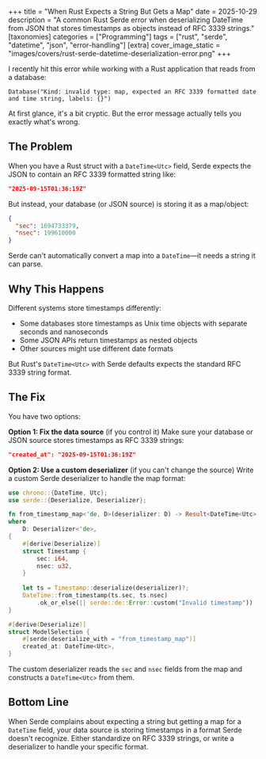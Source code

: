 +++
title = "When Rust Expects a String But Gets a Map"
date = 2025-10-29
description = "A common Rust Serde error when deserializing DateTime from JSON that stores timestamps as objects instead of RFC 3339 strings."
[taxonomies]
categories = ["Programming"]
tags = ["rust", "serde", "datetime", "json", "error-handling"]
[extra]
cover_image_static = "images/covers/rust-serde-datetime-deserialization-error.png"
+++

I recently hit this error while working with a Rust application that reads from a database:

```
Database("Kind: invalid type: map, expected an RFC 3339 formatted date and time string, labels: {}")
```

At first glance, it's a bit cryptic. But the error message actually tells you exactly what's wrong.

## The Problem

When you have a Rust struct with a `DateTime<Utc>` field, Serde expects the JSON to contain an RFC 3339 formatted string like:

```json
"2025-09-15T01:36:19Z"
```

But instead, your database (or JSON source) is storing it as a map/object:

```json
{
  "sec": 1694733379,
  "nsec": 199610000
}
```

Serde can't automatically convert a map into a `DateTime`—it needs a string it can parse.

## Why This Happens

Different systems store timestamps differently:
- Some databases store timestamps as Unix time objects with separate seconds and nanoseconds
- Some JSON APIs return timestamps as nested objects
- Other sources might use different date formats

But Rust's `DateTime<Utc>` with Serde defaults expects the standard RFC 3339 string format.

## The Fix

You have two options:

**Option 1: Fix the data source** (if you control it)
Make sure your database or JSON source stores timestamps as RFC 3339 strings:

```json
"created_at": "2025-09-15T01:36:19Z"
```

**Option 2: Use a custom deserializer** (if you can't change the source)
Write a custom Serde deserializer to handle the map format:

```rust
use chrono::{DateTime, Utc};
use serde::{Deserialize, Deserializer};

fn from_timestamp_map<'de, D>(deserializer: D) -> Result<DateTime<Utc>, D::Error>
where
    D: Deserializer<'de>,
{
    #[derive(Deserialize)]
    struct Timestamp {
        sec: i64,
        nsec: u32,
    }
    
    let ts = Timestamp::deserialize(deserializer)?;
    DateTime::from_timestamp(ts.sec, ts.nsec)
        .ok_or_else(|| serde::de::Error::custom("Invalid timestamp"))
}

#[derive(Deserialize)]
struct ModelSelection {
    #[serde(deserialize_with = "from_timestamp_map")]
    created_at: DateTime<Utc>,
}
```

The custom deserializer reads the `sec` and `nsec` fields from the map and constructs a `DateTime<Utc>` from them.

## Bottom Line

When Serde complains about expecting a string but getting a map for a `DateTime` field, your data source is storing timestamps in a format Serde doesn't recognize. Either standardize on RFC 3339 strings, or write a deserializer to handle your specific format.

